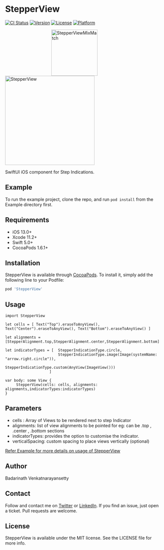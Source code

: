 # StepperView

[![CI Status](https://img.shields.io/travis/badrinathvm/StepperView.svg?style=flat)](https://travis-ci.org/badrinathvm/StepperView)
[![Version](https://img.shields.io/cocoapods/v/StepperView.svg?style=flat)](https://cocoapods.org/pods/StepperView)
[![License](https://img.shields.io/cocoapods/l/StepperView.svg?style=flat)](https://cocoapods.org/pods/StepperView)
[![Platform](https://img.shields.io/cocoapods/p/StepperView.svg?style=flat)](https://cocoapods.org/pods/StepperView)

<img src="https://raw.githubusercontent.com/badrinathvm/StepperView/master/images/mixmatch.png" width="150MixMatch" alt="StepperViewMixMatch" align="left" hspace= "150"/>
<img src="https://raw.githubusercontent.com/badrinathvm/StepperView/master/images/stepperView.gif" width="290" alt="StepperView" align = "center"/>

SwiftUI iOS component for Step Indications.

## Example

To run the example project, clone the repo, and run `pod install` from the Example directory first.

## Requirements
- iOS 13.0+
- Xcode 11.2+
- Swift 5.0+
- CocoaPods 1.6.1+

## Installation

StepperView is available through [CocoaPods](https://cocoapods.org). To install
it, simply add the following line to your Podfile:

```ruby
pod 'StepperView'
```
## Usage

```
import StepperView

let cells = [ Text("Top").eraseToAnyView(),  Text("Center").eraseToAnyView(), Text("Bottom").eraseToAnyView() ]

let alignments = [StepperAlignment.top,StepperAlignment.center,StepperAlignment.bottom]

let indicatorTypes = [  StepperIndicationType.circle,
                        StepperIndicationType.image(Image(systemName: "arrow.right.circle")),
                        StepperIndicationType.custom(AnyView(ImageView()))
                    ]

var body: some View {
     StepperView(cells: cells, alignments: alignments,indicatorTypes:indicatorTypes)
}
```
## Parameters
- cells : Array of Views to be rendered next to step Indicator 
- alignments: list of view alignments to be pointed for eg: can be  .top , .center , .bottom sections
- indicatorTypes: provides the option to customise the indicator.
- verticalSpacing: custom spacing to place views vertically (optional)

<p>
    <a href="https://github.com/badrinathvm/StepperView/blob/master/Example/StepperView/StepDesignerView.swift">Refer Example for more details on usage of StepperView</a>
</p>

## Author

Badarinath Venkatnarayansetty

## Contact
Follow and contact me on <a href="https://twitter.com/badrivm">Twitter</a> or <a href="https://www.linkedin.com/in/badarinath-venkatnarayansetty-abb79146/">LinkedIn</a>. If you find an issue, just open a ticket. Pull requests are welcome.

## License

StepperView is available under the MIT license. See the LICENSE file for more info.

